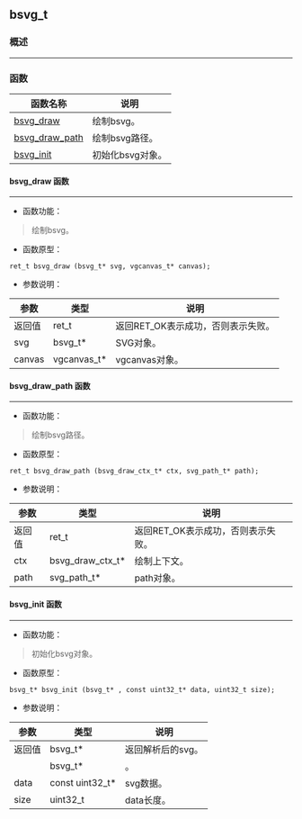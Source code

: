 ## bsvg\_t
### 概述

----------------------------------
### 函数
<p id="bsvg_t_methods">

| 函数名称 | 说明 | 
| -------- | ------------ | 
| <a href="#bsvg_t_bsvg_draw">bsvg\_draw</a> | 绘制bsvg。 |
| <a href="#bsvg_t_bsvg_draw_path">bsvg\_draw\_path</a> | 绘制bsvg路径。 |
| <a href="#bsvg_t_bsvg_init">bsvg\_init</a> | 初始化bsvg对象。 |
#### bsvg\_draw 函数
-----------------------

* 函数功能：

> <p id="bsvg_t_bsvg_draw">绘制bsvg。

* 函数原型：

```
ret_t bsvg_draw (bsvg_t* svg, vgcanvas_t* canvas);
```

* 参数说明：

| 参数 | 类型 | 说明 |
| -------- | ----- | --------- |
| 返回值 | ret\_t | 返回RET\_OK表示成功，否则表示失败。 |
| svg | bsvg\_t* | SVG对象。 |
| canvas | vgcanvas\_t* | vgcanvas对象。 |
#### bsvg\_draw\_path 函数
-----------------------

* 函数功能：

> <p id="bsvg_t_bsvg_draw_path">绘制bsvg路径。

* 函数原型：

```
ret_t bsvg_draw_path (bsvg_draw_ctx_t* ctx, svg_path_t* path);
```

* 参数说明：

| 参数 | 类型 | 说明 |
| -------- | ----- | --------- |
| 返回值 | ret\_t | 返回RET\_OK表示成功，否则表示失败。 |
| ctx | bsvg\_draw\_ctx\_t* | 绘制上下文。 |
| path | svg\_path\_t* | path对象。 |
#### bsvg\_init 函数
-----------------------

* 函数功能：

> <p id="bsvg_t_bsvg_init">初始化bsvg对象。

* 函数原型：

```
bsvg_t* bsvg_init (bsvg_t* , const uint32_t* data, uint32_t size);
```

* 参数说明：

| 参数 | 类型 | 说明 |
| -------- | ----- | --------- |
| 返回值 | bsvg\_t* | 返回解析后的svg。 |
|  | bsvg\_t* | 。 |
| data | const uint32\_t* | svg数据。 |
| size | uint32\_t | data长度。 |
